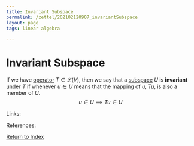 ```yaml
---
title: Invariant Subspace
permalink: /zettel/202102120907_invariantSubspace
layout: page
tags: linear algebra

---
```

# Invariant Subspace

If we have [operator](202102082104_operatorDefinition) $T \in \mathcal{L}(V)$, then we say that a 
[subspace](202102061429_subspaceDefinition) $U$ is **invariant** under $T$ if whenever $u \in U$ means that the mapping of $u$,
$Tu$, is also a member of $U$.
$$
u \in U \implies Tu \in U
$$

Links: 

References: 

[Return to Index](index)